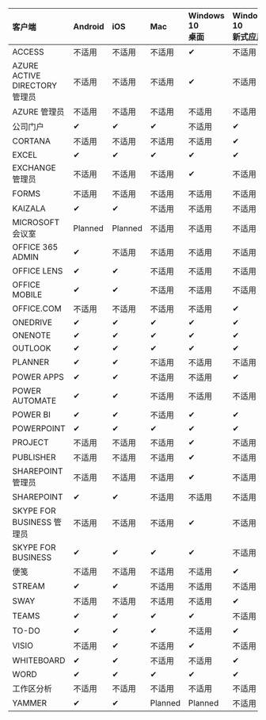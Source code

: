<!-- This file is generated automatically. Changes made to this file will be overwritten.-->
|客户端|Android|iOS|Mac|Windows 10<br>桌面|Windows 10<br>新式应用|
|:-|:-|:-|:-|:-|:-|
|ACCESS|不适用|不适用|不适用|✔|不适用|
|AZURE ACTIVE DIRECTORY 管理员|不适用|不适用|不适用|✔|不适用|
|AZURE 管理员|不适用|不适用|不适用|不适用|不适用|
|公司门户|✔|✔|✔|不适用|✔|
|CORTANA|不适用|不适用|不适用|不适用|✔|
|EXCEL|✔|✔|✔|✔|✔|
|EXCHANGE 管理员|不适用|不适用|不适用|✔|不适用|
|FORMS|不适用|不适用|不适用|不适用|不适用|
|KAIZALA|✔|✔|不适用|不适用|不适用|
|MICROSOFT 会议室|Planned|Planned|不适用|不适用|不适用|
|OFFICE 365 ADMIN|✔|不适用|不适用|不适用|不适用|
|OFFICE LENS|✔|✔|不适用|不适用|不适用|
|OFFICE MOBILE|✔|✔|不适用|不适用|不适用|
|OFFICE.COM|不适用|不适用|不适用|不适用|✔|
|ONEDRIVE|✔|✔|✔|✔|✔|
|ONENOTE|✔|✔|✔|✔|✔|
|OUTLOOK|✔|✔|✔|✔|✔|
|PLANNER|✔|✔|不适用|不适用|不适用|
|POWER APPS|✔|✔|不适用|不适用|✔|
|POWER AUTOMATE|✔|✔|不适用|不适用|不适用|
|POWER BI|✔|✔|不适用|✔|✔|
|POWERPOINT|✔|✔|✔|✔|✔|
|PROJECT|不适用|不适用|不适用|✔|不适用|
|PUBLISHER|不适用|不适用|不适用|✔|不适用|
|SHAREPOINT 管理员|不适用|不适用|不适用|✔|不适用|
|SHAREPOINT|✔|✔|不适用|不适用|不适用|
|SKYPE FOR BUSINESS 管理员|不适用|不适用|不适用|✔|不适用|
|SKYPE FOR BUSINESS|✔|✔|✔|✔|不适用|
|便笺|不适用|不适用|不适用|不适用|✔|
|STREAM|✔|✔|不适用|不适用|不适用|
|SWAY|不适用|不适用|不适用|不适用|✔|
|TEAMS|✔|✔|✔|✔|不适用|
|TO-DO|✔|✔|✔|不适用|✔|
|VISIO|不适用|✔|不适用|✔|不适用|
|WHITEBOARD|✔|✔|不适用|不适用|✔|
|WORD|✔|✔|✔|✔|✔|
|工作区分析|不适用|不适用|不适用|不适用|不适用|
|YAMMER|✔|✔|Planned|Planned|不适用|
